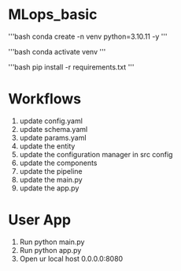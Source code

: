 # MLops_basic

'''bash
conda create -n venv python=3.10.11 -y
'''

'''bash
conda activate venv
'''

'''bash
pip install -r requirements.txt
'''

# Workflows

1. update config.yaml
2. update schema.yaml
3. update params.yaml
4. update the entity
5. update the configuration manager in src config
6. update the components
7. update the pipeline
8. update the main.py
9. update the app.py

# User App

1. Run python main.py
2. Run python app.py
3. Open ur local host 0.0.0.0:8080
